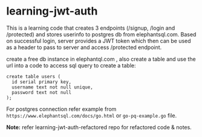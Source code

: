 # learning-jwt-auth
This is a learning code that creates 3 endpoints (/signup, /login and /protected) and stores userinfo to postgres db from elephantsql.com. 
Based on successful login, server provides a JWT token which then can be used as a header to pass to server and access /protected endpoint.

create a free db instance in elephantql.com , also  create a table and use the url into a code to access
sql query to create a table:

```
create table users (
  id serial primary key,
  username text not null unique,
  password text not null
);
```

For postgres connection refer example from `https://www.elephantsql.com/docs/go.html` or `go-pq-example.go` file.

**Note:** refer learning-jwt-auth-refactored repo for refactored code & notes.
